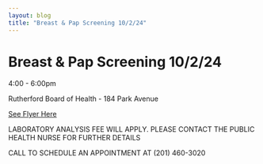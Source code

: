 ```yaml
---
layout: blog
title: "Breast & Pap Screening 10/2/24"
---
```


# Breast & Pap Screening 10/2/24

4:00 - 6:00pm

Rutherford Board of Health - 184 Park Avenue

[See Flyer Here](https://storage.googleapis.com/static.rutherford-nj.com/health/posts/Breast%20Screening%202024.pdf)

LABORATORY ANALYSIS FEE WILL APPLY. PLEASE CONTACT THE PUBLIC HEALTH NURSE FOR FURTHER DETAILS

CALL TO SCHEDULE AN APPOINTMENT AT (201) 460-3020
